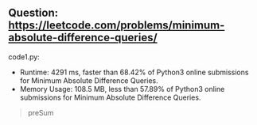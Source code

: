 ## Question: https://leetcode.com/problems/minimum-absolute-difference-queries/

code1.py:
* Runtime: 4291 ms, faster than 68.42% of Python3 online submissions for Minimum Absolute Difference Queries.
* Memory Usage: 108.5 MB, less than 57.89% of Python3 online submissions for Minimum Absolute Difference Queries.
> preSum